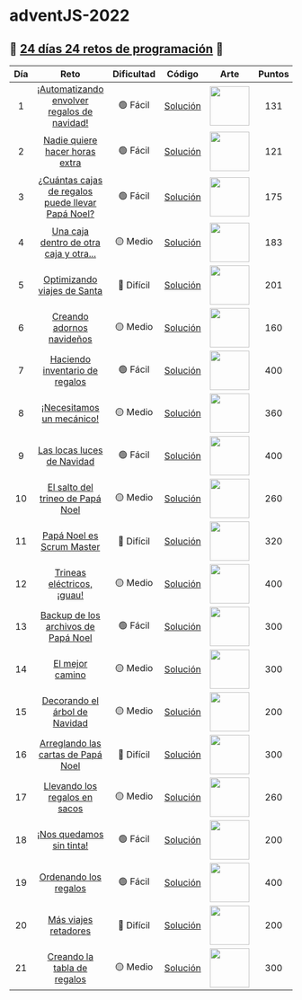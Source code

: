 # adventJS-2022

## 🎄 [24 días 24 retos de programación](https://adventjs.dev/es) 🎄

| Día | Reto                                                                                           | Dificultad  | Código                        | Arte                                                                 | Puntos |
| :-: | :--------------------------------------------------------------------------------------------: | :---------: | :---------------------------: | :------------------------------------------------------------------: | :----: |
| 1   | [¡Automatizando envolver regalos de navidad!](https://adventjs.dev/es/challenges/2022/1)       | 🟢 Fácil    | [Solución](./retos/Reto1.md)  | <img src="https://adventjs.dev/challenges-2022/1.svg" width="70" />  | 131    |
| 2   | [Nadie quiere hacer horas extra](https://adventjs.dev/es/challenges/2022/2)                    | 🟢 Fácil    | [Solución](./retos/Reto2.md)  | <img src="https://adventjs.dev/challenges-2022/2.svg" width="70" />  | 121    |
| 3   | [¿Cuántas cajas de regalos puede llevar Papá Noel?](https://adventjs.dev/es/challenges/2022/3) | 🟢 Fácil    | [Solución](./retos/Reto3.md)  | <img src="https://adventjs.dev/challenges-2022/3.svg" width="70" />  | 175    |
| 4   | [Una caja dentro de otra caja y otra...](https://adventjs.dev/es/challenges/2022/4)            | 🟡 Medio    | [Solución](./retos/Reto4.md)  | <img src="https://adventjs.dev/challenges-2022/4.svg" width="70" />  | 183    |
| 5   | [Optimizando viajes de Santa](https://adventjs.dev/es/challenges/2022/5)                       | 🔴 Difícil  | [Solución](./retos/Reto5.md)  | <img src="https://adventjs.dev/challenges-2022/5.svg" width="70" />  | 201    |
| 6   | [Creando adornos navideños](https://adventjs.dev/es/challenges/2022/6)                         | 🟡 Medio    | [Solución](./retos/Reto6.md)  | <img src="https://adventjs.dev/challenges-2022/6.svg" width="70" />  | 160    |
| 7   | [Haciendo inventario de regalos](https://adventjs.dev/es/challenges/2022/7)                    | 🟢 Fácil    | [Solución](./retos/Reto7.md)  | <img src="https://adventjs.dev/challenges-2022/7.svg" width="70" />  | 400    |
| 8   | [¡Necesitamos un mecánico!](https://adventjs.dev/es/challenges/2022/8)                         | 🟡 Medio    | [Solución](./retos/Reto8.md)  | <img src="https://adventjs.dev/challenges-2022/8.svg" width="70" />  | 360    |
| 9   | [Las locas luces de Navidad](https://adventjs.dev/es/challenges/2022/9)                        | 🟢 Fácil    | [Solución](./retos/Reto9.md)  | <img src="https://adventjs.dev/challenges-2022/9.svg" width="70" />  | 400    |
| 10  | [El salto del trineo de Papá Noel](https://adventjs.dev/es/challenges/2022/10)                 | 🟡 Medio    | [Solución](./retos/Reto10.md) | <img src="https://adventjs.dev/challenges-2022/10.svg" width="70" /> | 260    |
| 11  | [Papá Noel es Scrum Master](https://adventjs.dev/es/challenges/2022/11)                        | 🔴 Difícil  | [Solución](./retos/Reto11.md) | <img src="https://adventjs.dev/challenges-2022/11.svg" width="70" /> | 320    |
| 12  | [Trineas eléctricos, ¡guau!](https://adventjs.dev/es/challenges/2022/12)                       | 🟡 Medio    | [Solución](./retos/Reto12.md) | <img src="https://adventjs.dev/challenges-2022/12.svg" width="70" /> | 400    |
| 13  | [Backup de los archivos de Papá Noel](https://adventjs.dev/es/challenges/2022/13)              | 🟢 Fácil    | [Solución](./retos/Reto13.md) | <img src="https://adventjs.dev/challenges-2022/13.svg" width="70" /> | 300    |
| 14  | [El mejor camino](https://adventjs.dev/es/challenges/2022/14)                                  | 🟡 Medio    | [Solución](./retos/Reto14.md) | <img src="https://adventjs.dev/challenges-2022/14.svg" width="70" /> | 300    |
| 15  | [Decorando el árbol de Navidad](https://adventjs.dev/es/challenges/2022/15)                    | 🟡 Medio    | [Solución](./retos/Reto15.md) | <img src="https://adventjs.dev/challenges-2022/15.svg" width="70" /> | 200    |
| 16  | [Arreglando las cartas de Papá Noel](https://adventjs.dev/es/challenges/2022/16)               | 🔴 Difícil  | [Solución](./retos/Reto16.md) | <img src="https://adventjs.dev/challenges-2022/16.svg" width="70" /> | 300    |
| 17  | [Llevando los regalos en sacos](https://adventjs.dev/es/challenges/2022/17)                    | 🟡 Medio    | [Solución](./retos/Reto17.md) | <img src="https://adventjs.dev/challenges-2022/17.svg" width="70" /> | 260    |
| 18  | [¡Nos quedamos sin tinta!](https://adventjs.dev/es/challenges/2022/18)                         | 🟢 Fácil    | [Solución](./retos/Reto18.md) | <img src="https://adventjs.dev/challenges-2022/18.svg" width="70" /> | 200    |
| 19  | [Ordenando los regalos](https://adventjs.dev/es/challenges/2022/19)                            | 🟢 Fácil    | [Solución](./retos/Reto19.md) | <img src="https://adventjs.dev/challenges-2022/19.svg" width="70" /> | 400    |
| 20  | [Más viajes retadores](https://adventjs.dev/es/challenges/2022/20)                             | 🔴 Difícil  | [Solución](./retos/Reto20.md) | <img src="https://adventjs.dev/challenges-2022/20.svg" width="70" /> | 200    |
| 21  | [Creando la tabla de regalos](https://adventjs.dev/es/challenges/2022/21)                      | 🟡 Medio    | [Solución](./retos/Reto21.md) | <img src="https://adventjs.dev/challenges-2022/21.svg" width="70" /> | 300    |

